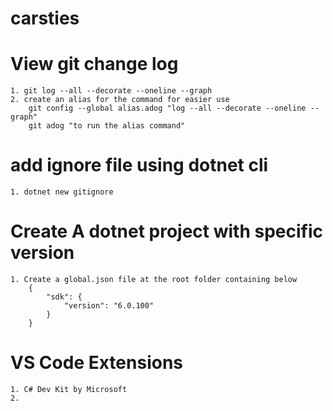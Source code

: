 # carsties


# View git change log
    1. git log --all --decorate --oneline --graph
    2. create an alias for the command for easier use
        git config --global alias.adog "log --all --decorate --oneline --graph"
        git adog "to run the alias command"


# add ignore file using dotnet cli
    1. dotnet new gitignore


# Create A dotnet project with specific version

    1. Create a global.json file at the root folder containing below
        {
            "sdk": {
                "version": "6.0.100"
            }
        }

# VS Code Extensions
    1. C# Dev Kit by Microsoft
    2. 